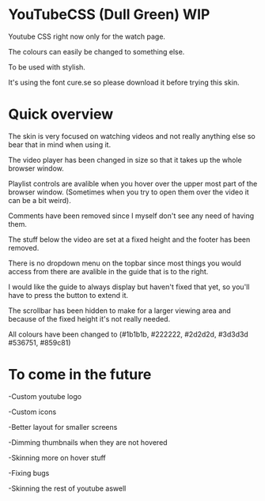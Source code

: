 YouTubeCSS (Dull Green) WIP
==========

Youtube CSS right now only for the watch page.

The colours can easily be changed to something else.

To be used with stylish. 

It's using the font cure.se so please download it before trying this skin.

Quick overview
==========

The skin is very focused on watching videos and not really anything else so bear that in mind when using it.

The video player has been changed in size so that it takes up the whole browser window.

Playlist controls are avalible when you hover over the upper most part of the browser window. (Sometimes when you try to open them over the video it can be a bit weird).

Comments have been removed since I myself don't see any need of having them.

The stuff below the video are set at a fixed height and the footer has been removed.

There is no dropdown menu on the topbar since most things you would access from there are avalible in the guide that is to the right.

I would like the guide to always display but haven't fixed that yet, so you'll have to press the button to extend it.

The scrollbar has been hidden to make for a larger viewing area and because of the fixed height it's not really needed.

All colours have been changed to (#1b1b1b, #222222, #2d2d2d, #3d3d3d #536751, #859c81)

To come in the future
==========

-Custom youtube logo

-Custom icons

-Better layout for smaller screens

-Dimming thumbnails when they are not hovered

-Skinning more on hover stuff

-Fixing bugs

-Skinning the rest of youtube aswell